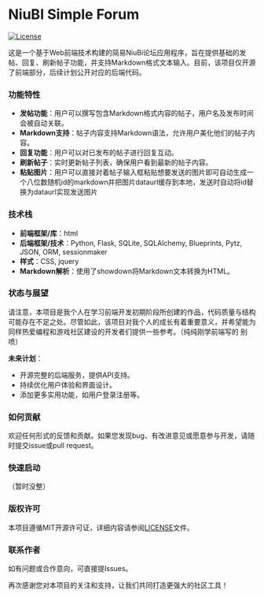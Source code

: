 
# NiuBI Simple Forum
[![License](https://img.shields.io/badge/license-MIT-blue.svg)](LICENSE)

这是一个基于Web前端技术构建的简易NiuBi论坛应用程序，旨在提供基础的发帖、回复、刷新帖子功能，并支持Markdown格式文本输入。目前，该项目仅开源了前端部分，后续计划公开对应的后端代码。

### 功能特性
- **发帖功能**：用户可以撰写包含Markdown格式内容的帖子，用户名及发布时间会被自动关联。
- **Markdown支持**：帖子内容支持Markdown语法，允许用户美化他们的帖子内容。
- **回复功能**：用户可以对已发布的帖子进行回复互动。
- **刷新帖子**：实时更新帖子列表，确保用户看到最新的帖子内容。
- **粘贴图片**：用户可以直接对着帖子输入框粘贴想要发送的图片即可自动生成一个八位数随机id的markdown并把图片dataurl缓存到本地，发送时自动将id替换为dataurl实现发送图片

### 技术栈
- **前端框架/库**：html
- **后端框架/技术**：Python, Flask, SQLite, SQLAlchemy, Blueprints, Pytz, JSON, ORM, sessionmaker
- **样式**：CSS, jquery
- **Markdown解析**：使用了showdown将Markdown文本转换为HTML。

### 状态与展望
请注意，本项目是我个人在学习前端开发初期阶段所创建的作品，代码质量与结构可能存在不足之处。尽管如此，该项目对我个人的成长有着重要意义，并希望能为同样热爱编程和游戏社区建设的开发者们提供一些参考。（纯纯刚学前端写的 别喷）

**未来计划**：
- 开源完整的后端服务，提供API支持。
- 持续优化用户体验和界面设计。
- 添加更多实用功能，如用户登录注册等。

### 如何贡献
欢迎任何形式的反馈和贡献。如果您发现bug、有改进意见或愿意参与开发，请随时提交issue或pull request。

### 快速启动
（暂时没整）

### 版权许可
本项目遵循MIT开源许可证，详细内容请参阅[LICENSE](LICENSE)文件。

### 联系作者
如有问题或合作意向，可直接提Issues。

再次感谢您对本项目的关注和支持，让我们共同打造更强大的社区工具！
